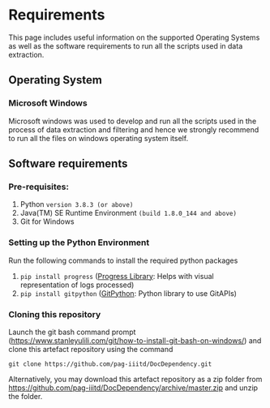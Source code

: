 # Requirements
This page includes useful information on the supported Operating Systems as well as the software requirements to run all the scripts used in data extraction.

## Operating System
### Microsoft Windows
Microsoft windows was used to develop and run all the scripts used in the process of data extraction and filtering and hence we strongly recommend to run all the files on windows operating system itself.

## Software requirements
### Pre-requisites:
1.  Python `version 3.8.3 (or above)`
2.  Java(TM) SE Runtime Environment `(build 1.8.0_144 and above)`
3.	Git for Windows

### Setting up the Python Environment
Run the following commands to install the required python packages
1.  `pip install progress` ([Progress Library](https://pypi.org/project/progress/): Helps with visual representation of logs processed)
2.  `pip install gitpython` ([GitPython](https://gitpython.readthedocs.io/en/stable/): Python library to use GitAPIs)

### Cloning this repository
Launch the git bash command prompt (https://www.stanleyulili.com/git/how-to-install-git-bash-on-windows/) and clone this artefact repository using the command

`git clone https://github.com/pag-iiitd/DocDependency.git`

Alternatively, you may download this artefact repository as a zip folder from https://github.com/pag-iiitd/DocDependency/archive/master.zip and unzip the folder.
